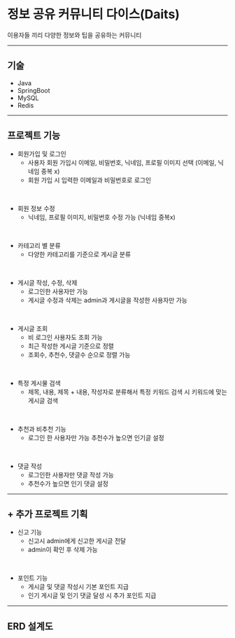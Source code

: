 # 정보 공유 커뮤니티 다이스(Daits)
이용자들 끼리 다양한 정보와 팁을 공유하는 커뮤니티

---

## 기술
- Java
- SpringBoot
- MySQL
- Redis

---

## 프로젝트 기능
- 회원가입 및 로그인
  - 사용자 회원 가입시 이메일, 비밀번호, 닉네임, 프로필 이미지 선택 (이메일, 닉네임 중복 x)
  - 회원 가입 시 입력한 이메일과 비밀번호로 로그인

<br>

- 회원 정보 수정
  - 닉네임, 프로필 이미지, 비밀번호 수정 가능 (닉네임 중복x)

<br>

- 카테고리 별 분류
  - 다양한 카테고리를 기준으로 게시글 분류

<br>

- 게시글 작성, 수정, 삭제
  - 로그인한 사용자만 가능
  - 게시글 수정과 삭제는 admin과 게시글을 작성한 사용자만 가능

<br>

- 게시글 조회
  - 비 로그인 사용자도 조회 가능
  - 최근 작성한 게시글 기준으로 정렬
  - 조회수, 추천수, 댓글수 순으로 정렬 가능

<br>

- 특정 게시물 검색
  - 제목, 내용, 제목 + 내용, 작성자로 분류해서 특정 키워드 검색 시 키워드에 맞는 게시글 검색

<br>

- 추천과 비추천 기능
  - 로그인 한 사용자만 가능 추천수가 높으면 인기글 설정

<br>

- 댓글 작성
  - 로그인한 사용자만 댓글 작성 가능
  - 추천수가 높으면 인기 댓글 설정

---

## + 추가 프로젝트 기획
- 신고 기능
  - 신고시 admin에게 신고한 게시글 전달
  - admin이 확인 후 삭제 가능

<br>

- 포인트 기능
  - 게시글 및 댓글 작성시 기본 포인트 지급
  - 인기 게시글 및 인기 댓글 달성 시 추가 포인트 지급

---

## ERD 설계도

